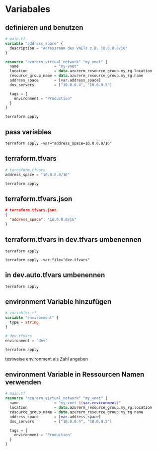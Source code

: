 # Variabales

## definieren und benutzen

```terraform
# main.tf
variable "address_space" {
  description = "Adressraum des VNETs z.B. 10.0.0.0/16"
}

resource "azurerm_virtual_network" "my_vnet" {
  name                = "my-vnet"
  location            = data.azurerm_resource_group.my_rg.location
  resource_group_name = data.azurerm_resource_group.my_rg.name
  address_space       = [var.address_space]
  dns_servers         = ["10.0.0.4", "10.0.0.5"]

  tags = {
    environment = "Production"
  }
}
```

```shell
terraform apply
```

## pass variables

```shell
terraform apply -var="address_space=10.0.0.0/16"
```

## terraform.tfvars

```terraform
# terraform.tfvars
address_space = "10.0.0.0/16"
```


```shell
terraform apply
```

## terraform.tfvars.json

```json
# terraform.tfvars.json
{
  "address_space": "10.0.0.0/16"
}
```

## terraform.tfvars in dev.tfvars umbenennen

```shell
terraform apply
```

```shell
terraform apply -var-file="dev.tfvars"
```

## in dev.auto.tfvars umbenennen

```shell
terraform apply
```

## environment Variable hinzufügen

```terraform
# variables.tf
variable "environment" {
  type = string
}
```

```terraform
# dev.tfvars
environment = "dev"
```


```shell
terraform apply
```
testweise environment als Zahl angeben

## environment Variable in Ressourcen Namen verwenden

```terraform
# main.tf
resource "azurerm_virtual_network" "my_vnet" {
  name                = "my-vnet-${var.environment}"
  location            = data.azurerm_resource_group.my_rg.location
  resource_group_name = data.azurerm_resource_group.my_rg.name
  address_space       = [var.address_space]
  dns_servers         = ["10.0.0.4", "10.0.0.5"]

  tags = {
    environment = "Production"
  }
}
```
